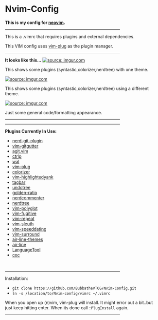 # Nvim-Config
<strong>This is my config for <a href="https://github.com/neovim/neovim">neovim</a>.</strong>
<hr width="75%" align="center" noshade>
<p>This is a .vimrc that requires plugins and external dependencies.</p>
<p>This VIM config uses <a href=https://github.com/junegunn/vim-plug>vim-plug</a> as the plugin manager.</p>
<hr width="75%" align="center" noshade>
<strong>It looks like this...</strong>
<a href="http://imgur.com/iiRj5dB"><img src="http://i.imgur.com/iiRj5dB.png" title="source: imgur.com" /></a>
<p>This shows some plugins (syntastic,colorizer,nerdtree) with one theme.</p>
<a href="http://imgur.com/NGTbJH6"><img src="http://i.imgur.com/NGTbJH6.png" title="source: imgur.com" /></a>
<p>This shows some plugins (syntastic,colorizer,nerdtree) using a different theme.</p>
<a href="http://imgur.com/X9Sap29"><img src="http://i.imgur.com/X9Sap29.png" title="source: imgur.com" /></a>
<p>Just some general code/formatting appearance.</p>
<hr width="75%" align="center" noshade>
<hr width="75%" align="center">
<strong>Plugins Currently In Use:</strong>
<ul>
	<li><a href=https://github.com/Xuyuanp/nerdtree-git-plugin>nerd-git-plugin</a>
	<li><a href=https://github.com/airblade/vim-gitgutter>vim-gitgutter</a>
	<li><a href=https://github.com/cohama/agit.vim>agit.vim</a>
	<li><a href=https://github.com/ctrlpvim/ctrlp.vim>ctrlp</a>
	<li><a href=https://github.com/dylanaraps/wal>wal</a>
	<li><a href=https://github.com/junegunn/vim-plug>vim-plug</a>
	<li><a href=https://github.com/lilydjwg/colorizer>colorizer</a>
	<li><a href=https://github.com/machakann/vim-highlightedyank>vim-highlightedyank</a>
	<li><a href=https://github.com/majutsushi/tagbar>tagbar</a>
	<li><a href=https://github.com/mbbill/undotree>undotree</a>
	<li><a href=https://github.com/roman/golden-ratio>golden-ratio</a>
	<li><a href=https://github.com/scrooloose/nerdcommenter>nerdcommenter</a>
	<li><a href=https://github.com/scrooloose/nerdtree>nerdtree</a>
	<li><a href=https://github.com/sheerun/vim-plyglot>vim-polyglot</a>
	<li><a href=https://github.com/tpope/vim-fugitive>vim-fugitive</a>
	<li><a href=https://github.com/tpope/vim-repeat>vim-repeat</a>
	<li><a href=https://github.com/tpope/vim-sleuth>vim-sleuth</a>
	<li><a href=https://github.com/tpope/vim-speeddating>vim-speeddating</a>
	<li><a href=https://github.com/tpope/vim-surround>vim-surround</a>
	<li><a href=https://github.com/vim-airline/vim-airline-themes>air-line-themes</a>
	<li><a href=https://github.com/vim-airline/vim-airline>air-line</a>
	<li><a href=https://github.com/vim-scripts/LanguageTool>LanguageTool</a>
	<li><a href=https://github.com/neoclide/coc.nvim>coc</a>
</ul>
<br>
<hr width="75%" align="center" noshade>
<p>Installation:
<ul>
	<li><code>git clone https://github.com/BubbatheVTOG/Nvim-Config.git</code>
	<li><code>ln -s /location/to/Nvim-config/vimrc ~/.vimrc</code>
</ul>
<p>When you open up (n)vim, vim-plug will install. It might error out a bit..but just keep hitting enter. When its done call <code>:PlugInstall</code> again.
<br>
<hr width="75%" align="center" noshade>
